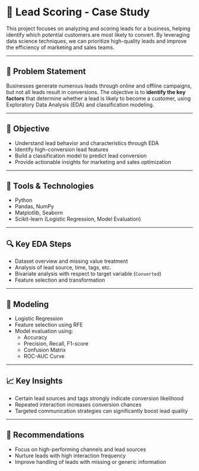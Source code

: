 # 🎯 Lead Scoring - Case Study

This project focuses on analyzing and scoring leads for a business, helping identify which potential customers are most likely to convert. By leveraging data science techniques, we can prioritize high-quality leads and improve the efficiency of marketing and sales teams.

---

## 🧾 Problem Statement

Businesses generate numerous leads through online and offline campaigns, but not all leads result in conversions. The objective is to **identify the key factors** that determine whether a lead is likely to become a customer, using Exploratory Data Analysis (EDA) and classification modeling.

---

## 🎯 Objective

- Understand lead behavior and characteristics through EDA  
- Identify high-conversion lead features  
- Build a classification model to predict lead conversion  
- Provide actionable insights for marketing and sales optimization

---

## 🧰 Tools & Technologies

- Python
- Pandas, NumPy
- Matplotlib, Seaborn
- Scikit-learn (Logistic Regression, Model Evaluation)

---

## 🔍 Key EDA Steps

- Dataset overview and missing value treatment
- Analysis of lead source, time, tags, etc.
- Bivariate analysis with respect to target variable (`Converted`)
- Feature selection and transformation

---

## 🧠 Modeling

- Logistic Regression
- Feature selection using RFE
- Model evaluation using:
  - Accuracy
  - Precision, Recall, F1-score
  - Confusion Matrix
  - ROC-AUC Curve

---

## 📈 Key Insights

- Certain lead sources and tags strongly indicate conversion likelihood
- Repeated interaction increases conversion chances
- Targeted communication strategies can significantly boost lead quality

---

## 🔮 Recommendations

- Focus on high-performing channels and lead sources
- Nurture leads with high interaction frequency
- Improve handling of leads with missing or generic information
